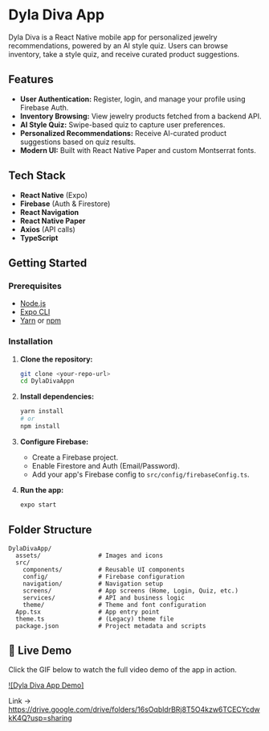 # Dyla Diva App

Dyla Diva is a React Native mobile app for personalized jewelry recommendations, powered by an AI style quiz. Users can browse inventory, take a style quiz, and receive curated product suggestions.

## Features

- **User Authentication:** Register, login, and manage your profile using Firebase Auth.
- **Inventory Browsing:** View jewelry products fetched from a backend API.
- **AI Style Quiz:** Swipe-based quiz to capture user preferences.
- **Personalized Recommendations:** Receive AI-curated product suggestions based on quiz results.
- **Modern UI:** Built with React Native Paper and custom Montserrat fonts.

## Tech Stack

- **React Native** (Expo)
- **Firebase** (Auth & Firestore)
- **React Navigation**
- **React Native Paper**
- **Axios** (API calls)
- **TypeScript**

## Getting Started

### Prerequisites

- [Node.js](https://nodejs.org/)
- [Expo CLI](https://docs.expo.dev/get-started/installation/)
- [Yarn](https://yarnpkg.com/) or [npm](https://www.npmjs.com/)

### Installation

1. **Clone the repository:**
   ```sh
   git clone <your-repo-url>
   cd DylaDivaAppn
   ```
2. **Install dependencies:**
   ```sh
   yarn install
   # or
   npm install
   ```
3. **Configure Firebase:**
   - Create a Firebase project.
   - Enable Firestore and Auth (Email/Password).
   - Add your app's Firebase config to `src/config/firebaseConfig.ts`.

4. **Run the app:**
   ```sh
   expo start
   ```

## Folder Structure

```
DylaDivaApp/
  assets/                # Images and icons
  src/
    components/          # Reusable UI components
    config/              # Firebase configuration
    navigation/          # Navigation setup
    screens/             # App screens (Home, Login, Quiz, etc.)
    services/            # API and business logic
    theme/               # Theme and font configuration
  App.tsx                # App entry point
  theme.ts               # (Legacy) theme file
  package.json           # Project metadata and scripts
```

## 🚀 Live Demo

Click the GIF below to watch the full video demo of the app in action.

[![Dyla Diva App Demo]]([https://www.youtube.com/watch?v=your_video_id](https://drive.google.com/drive/folders/16sOqbldrBRj8T5O4kzw6TCECYcdwkK4Q?usp=sharing))

Link -> https://drive.google.com/drive/folders/16sOqbldrBRj8T5O4kzw6TCECYcdwkK4Q?usp=sharing
